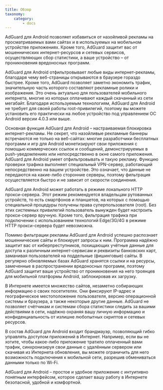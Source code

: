 ```yaml
---
title: Обзор
taxonomy:
    category:
        - docs
---
```


AdGuard для Android позволяет избавиться от назойливой рекламы на просматриваемых вами сайтах и в используемых на мобильном устройстве приложениях. Кроме того, AdGuard защитит вас от мошеннических интернет-ресурсов и сетевых сервисов, осуществляющих сбор статистики, а ваше устройство – от проникновения вредоносных программ.

AdGuard для Android отфильтровывает любые виды интернет-рекламы, благодаря чему веб-страницы открываются в браузере гораздо быстрее. Кроме того, AdGuard позволяет заметно экономить трафик, значительную часть которого составляют рекламные ролики и изображения. Это очень актуально для пользователей мобильного интернета, многие из которых оплачивают каждый скачанный из сети мегабайт. Благодаря используемым технологиям,  AdGuard для Android не требует для своей работы root-привилегий, поэтому вы можете установить его практически на любое устройство под управлением ОС Android версии 4.0.3 или выше. 

Основная функция AdGuard для Android – настраиваемая блокировка интернет-рекламы. Не секрет, что назойливые рекламные баннеры встречаются не только на веб-сайтах: многие разработчики бесплатных программ и игр для Android монетизируют свои приложения с помощью коммерческих ссылок и сообщений, демонстрируемых в push-уведомлениях или непосредственно в окне самого приложения. AdGuard для Android умеет отфильтровывать и такую рекламу. Функцию проверки трафика выполняет специальный VPN-сервер, работающий непосредственно на вашем устройстве. Это означает, что данные не передаются на какие-либо сторонние серверы, поэтому фильтрация осуществляется быстро и не зависит от скорости соединения.

AdGuard для Android может работать в режиме локального HTTP прокси-сервера. Этот режим рекомендуется владельцам рутованных устройств, то есть смартфонов и планшетов, на которых с помощью специальной процедуры получены права суперпользователя (root). Без этих системных привилегий пользователь вынужден будет настроить прокси-сервер вручную. Кроме того, фильтрация трафика при подключении с использованием технологий Edge/3G/4G в режиме HTTP прокси-сервера будет невозможна.

Помимо фильтрации рекламы AdGuard для Android успешно распознает мошеннические сайты и блокирует запросы к ним. Программа надёжно защитит вас от киберпреступников, похищающих учётные данные для доступа к различным интернет-сервисам и реквизиты банковских карт, заманивая пользователей на поддельные (фишинговые) сайты. В регулярно обновляемых базах AdGuard хранятся ссылки и на ресурсы, замеченные в распространении вредоносных программ, поэтому AdGuard защитит ваше устройство от проникновения на него троянцев для мобильной платформы Android, заблокировав их загрузку.

В Интернете имеется множество сайтов, незаметно собирающих информацию о своих посетителях. Они фиксируют IP-адрес и географическое местоположение пользователя, версию операционной системы и браузера, а также некоторые другие данные. AdGuard не позволяет счётчикам и системам сбора статистики следить за вашими действиями в сети, надёжно охраняя вашу личную информацию и конфиденциальность от излишне любопытных скриптов и сетевых ресурсов.

В состав AdGuard для Android входит брандмауэр, позволяющий гибко управлять доступом приложений в Интернет. Например, если вы не хотите, чтобы какое-либо приложение тратило оплаченный вами трафик, синхронизируя свои данные с удалённым сервером или скачивая из Интернета обновления, вы можете ограничить для него возможность подключения к мобильной сети, разрешив обмениваться данными только по Wi-Fi.

AdGuard для Android – простое и удобное приложение с интуитивно понятным интерфейсом, которое сделает вашу работу в Интернете безопасной, удобной и комфортной.
